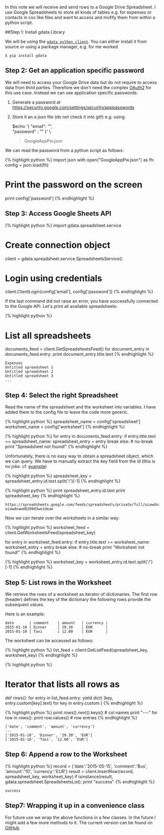 <style> .center { margin-right: auto; margin-left:auto; display: block; max-width:600px } </style>
<style src="/css/coderay.css"></style>
    
<!--# Using the Google Spreadsheets Python API -->

In this note we will receive and send rows to a Google Drive
Spreadsheet. I use Google Spreadsheets to store all kinds of tables
e.g. for expenses or contacts in csv like files and want to access
and mofify them from within a python script.

##Step 1: Install gdata Library

We will be using the [`gdata python client`](https://github.com/google/gdata-python-client/).
You can either install it from source or using a package manager, e.g. for me worked

    $ pip install gdata

## Step 2: Get an application specific password

We will need to access your Google Drive data but do not require to
access data from third parties.  Therefore we don't need the complex
[OAuth2](https://developers.google.com/identity/protocols/OAuth2) for
this use case. Instead we can use application specific passwords:

1. Generate a password at <https://security.google.com/settings/security/apppasswords>

2. Store it an a json file (do not check it into git!) e.g. using   

    $echo '{ "email": "<put your email here>",\
             "password" : "<put generated password here>" }' \
     > GoogleAppPw.json

We can read the password from a python script as follows:

{% highlight python %}
import json
with open("GoogleAppPw.json") as fh:
    config = json.load(fh)

# Print the password on the screen
print config['password']
{% endhighlight %}

## Step 3: Access Google Sheets API

{% highlight python %}
import gdata.spreadsheet.service

# Create connection object
client = gdata.spreadsheet.service.SpreadsheetsService()

# Login using credentials
client.ClientLogin(config['email'], config['password'])
{% endhighlight %}

If the last command did not raise an error, you have successfully connected to the Google API.
Let's print all available spreadsheets:

{% highlight python %}
# List all spreadsheets
documents_feed = client.GetSpreadsheetsFeed()
for document_entry in documents_feed.entry:
    print document_entry.title.text
{% endhighlight %}

    Expenses
    Untitled spreadsheet 1
    Untitled spreadsheet 2
    Untitled spreadsheet 3
    ...


## Step 4: Select the right Spreadsheet

Read the name of the spreadsheet and the worksheet into variables.
I have added them to the config file to leave the code more generic.

{% highlight python %}
spreadsheet_name = config['spreadsheet']
worksheet_name   = config['worksheet']
{% endhighlight %}


{% highlight python %}
for entry in documents_feed.entry:
    if entry.title.text == spreadsheet_name:
        spreadsheet_entry = entry
        break
else: # no-break
    print "Spreadsheet not found!"
{% endhighlight %}


Unfortunately, there is no easy way to obtain a spreadsheet object, which we can query.
We have to manually extract the key field from the id (this is no joke. cf. [example](https://github.com/google/gdata-python-client/blob/master/samples/spreadsheets/spreadsheetExample.py#L52))


{% highlight python %}
spreadsheet_key = spreadsheet_entry.id.text.split('/')[-1]
{% endhighlight %}


{% highlight python %}
print spreadsheet_entry.id.text
print spreadsheet_key
{% endhighlight %}

    https://spreadsheets.google.com/feeds/spreadsheets/private/full/oiawdnawd0209d3woideae
    oiawdnawd0209d3woideae

Now we can iterate over the worksheets in a similar way:

{% highlight python %}
worksheet_feed = client.GetWorksheetsFeed(spreadsheet_key)

for entry in worksheet_feed.entry:
    if entry.title.text == worksheet_name:
        worksheet_entry = entry
        break
else: # no-break
    print "Worksheet not found!"
{% endhighlight %}


{% highlight python %}
worksheet_key = worksheet_entry.id.text.split('/')[-1]
{% endhighlight %}

## Step 5: List rows in the Worksheet

We retrieve the rows of a worksheet as iterator of dictionaries.
The first row (header) defines the key of the dictionary the
following rows provide the subsequent values.

Here is an example:

    date       | comment    | amount   | currency |
    2015-01-10 | Dinner     | 29.30    | EUR      |
    2015-01-10 | Taxi       | 12.00    | EUR      |

The worksheet can be accessed as follows:

{% highlight python %}
list_feed = client.GetListFeed(spreadsheet_key, worksheet_key)
{% endhighlight %}


{% highlight python %}
# Iterator that lists all rows as
def rows():
    for entry in list_feed.entry:
        yield dict( (key, entry.custom[key].text) for key in entry.custom )
{% endhighlight %}


{% highlight python %}
print rows().next().keys() # col names
print "---"
for row in rows():
    print row.values() # row entries
{% endhighlight %}

    ['date', 'comment', 'amount', 'currency']
    ---
    ['2015-01-10', 'Dinner', '29.30', 'EUR']
    ['2015-01-10', 'Taxi', '12.00', 'EUR']

## Step 6: Append a row to the Worksheet

{% highlight python %}
record = {'date':'2015-05-15', 'comment':'Bus', 'amount':'10', 'currency':'EUR'}
result = client.InsertRow(record, spreadsheet_key, worksheet_key)
if isinstance(result, gdata.spreadsheet.SpreadsheetsList): print "success"
{% endhighlight %}

    success

## Step7: Wrapping it up in a convenience class

For future use we wrap the above functions in a few classes. 
In the future I might add a few more methods to it. The current
version can be found on [GitHub](https://gist.github.com/HeinrichHartmann/fedc3fd54314ac4cec41).

<script src="https://gist.github.com/HeinrichHartmann/fedc3fd54314ac4cec41.js"></script>
